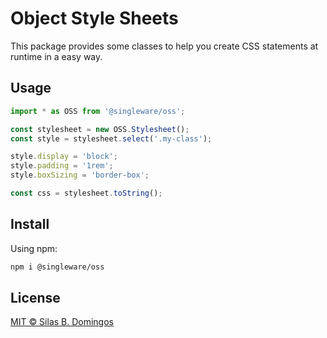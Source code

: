 # Object Style Sheets

This package provides some classes to help you create CSS statements at runtime in a easy way.

## Usage

```ts
import * as OSS from '@singleware/oss';

const stylesheet = new OSS.Stylesheet();
const style = stylesheet.select('.my-class');

style.display = 'block';
style.padding = '1rem';
style.boxSizing = 'border-box';

const css = stylesheet.toString();
```

## Install

Using npm:

```sh
npm i @singleware/oss
```

## License

[MIT &copy; Silas B. Domingos](https://balmante.eti.br)
